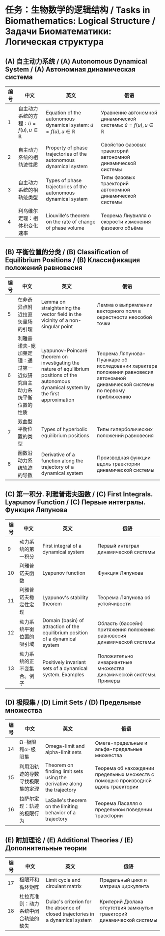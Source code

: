 # 任务：生物数学的逻辑结构 / Tasks in Biomathematics: Logical Structure / Задачи Биоматематики: Логическая структура

## (A) 自主动力系统 / (A) Autonomous Dynamical System / (A) Автономная динамическая система

| **编号** | **中文** | **英文** | **俄语** |
| -------- | ------- | ------- | ------- |
| 1        | 自主动力系统的方程：$\dot{u} = f(u), u \in \mathbb{R}$ | Equation of the autonomous dynamical system: $\dot{u} = f(u), u \in \mathbb{R}$ | Уравнение автономной динамической системы: $\dot{u} = f(u), u \in \mathbb{R}$ |
| 2        | 自主动力系统的相轨迹性质 | Property of phase trajectories of the autonomous dynamical system | Свойство фазовых траекторий автономной динамической системы |
| 3        | 自主动力系统的相轨迹类型 | Types of phase trajectories of the autonomous dynamical system | Типы фазовых траекторий автономной динамической системы |
| 4        | 利乌维尔定理：相体积变化速率 | Liouville's theorem on the rate of change of phase volume | Теорема Лиувилля о скорости изменения фазового объёма |

## (B) 平衡位置的分类 / (B) Classification of Equilibrium Positions / (B) Классификация положений равновесия

| **编号** | **中文** | **英文** | **俄语** |
| -------- | ------- | ------- | ------- |
| 5        | 在非奇异点附近拉直矢量场的引理 | Lemma on straightening the vector field in the vicinity of a non-singular point | Лемма о выпрямлении векторного поля в окрестности неособой точки |
| 6        | 利雅普诺夫-庞加莱定理：通过第一近似研究自主动力系统平衡位置的性质 | Lyapunov-Poincaré theorem on investigating the nature of equilibrium positions of the autonomous dynamical system by the first approximation | Теорема Ляпунова-Пуанкаре об исследовании характера положения равновесия автономной динамической системы по первому приближению |
| 7        | 双曲型平衡位置的类型 | Types of hyperbolic equilibrium positions | Типы гиперболических положений равновесия |
| 8        | 函数沿动力系统轨迹的导数 | Derivative of a function along the trajectory of a dynamical system | Производная функции вдоль траектории динамической системы |

## (C) 第一积分. 利雅普诺夫函数 / (C) First Integrals. Lyapunov Function / (C) Первые интегралы. Функция Ляпунова

| **编号** | **中文** | **英文** | **俄语** |
| -------- | ------- | ------- | ------- |
| 9        | 动力系统的第一积分 | First integral of a dynamical system | Первый интеграл динамической системы |
| 10       | 利雅普诺夫函数 | Lyapunov function | Функция Ляпунова |
| 11       | 利雅普诺夫稳定性定理 | Lyapunov's stability theorem | Теорема Ляпунова об устойчивости |
| 12       | 动力系统平衡位置的吸引域 | Domain (basin) of attraction of the equilibrium position of a dynamical system | Область (бассейн) притяжения положения равновесия динамической системы |
| 13       | 动力系统的正不变集合。例子 | Positively invariant sets of a dynamical system. Examples | Положительно инвариантные множества динамической системы. Примеры |

## (D) 极限集 / (D) Limit Sets / (D) Предельные множества

| **编号** | **中文** | **英文** | **俄语** |
| -------- | ------- | ------- | ------- |
| 14       | Ω-极限和α-极限集 | Omega-limit and alpha-limit sets | Омега-предельные и альфа-предельные множества |
| 15       | 利用沿轨迹的导数寻找极限集的定理 | Theorem on finding limit sets using the derivative along the trajectory | Теорема об нахождении предельных множеств с помощью производной вдоль траектории |
| 16       | 拉萨尔定理：轨迹的极限行为 | LaSalle's theorem on the limiting behavior of a trajectory | Теорема Ласалля о предельном поведении траектории |

## (E) 附加理论 / (E) Additional Theories / (E) Дополнительные теории

| **编号** | **中文** | **英文** | **俄语** |
| -------- | ------- | ------- | ------- |
| 17       | 极限环和循环矩阵 | Limit cycle and circulant matrix | Предельный цикл и матрица циркулянта |
| 18       | 杜拉克准则：动力系统中闭合轨迹的缺失 | Dulac's criterion for the absence of closed trajectories in a dynamical system | Критерий Дюлака отсутствия замкнутых траекторий динамической системы |
